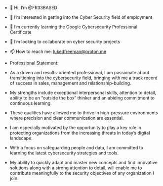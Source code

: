 - 👋 Hi, I’m @FR33BASED
- 👀 I’m interested in getting into the Cyber Security field of employment
- 🌱 I’m currently learning the Google Cybersecurity Professional Certificate
- 💞️ I’m looking to collaborate on cyber security projects
- 📫 How to reach me: lukedfreeman@proton.me

- Professional Statement:
- As a driven and results-oriented professional, I am passionate about transitioning into the cybersecurity field, bringing with me a track record of success in sales, management and relationship-building.
- My strengths include exceptional interpersonal skills, attention to detail, ability to be an “outside the box” thinker and an abiding commitment to continuous learning.
- These qualities have allowed me to thrive in high-pressure environments where precision and clear communication are essential.
- I am especially motivated by the opportunity to play a key role in protecting organizations from the increasing threats in today’s digital landscape.
- With a focus on safeguarding people and data, I am committed to learning the latest cybersecurity strategies and tools.
- My ability to quickly adapt and master new concepts and find innovative solutions along with a strong attention to detail, will enable me to contribute meaningfully to the security objectives of any organization I join.


<!---
FR33BASED/FR33BASED is a ✨ special ✨ repository because its `README.md` (this file) appears on your GitHub profile.
You can click the Preview link to take a look at your changes.
--->
